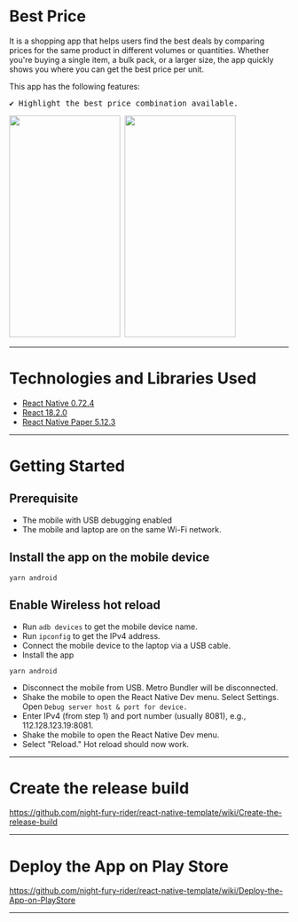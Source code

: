 # Best Price

It is a shopping app that helps users find the best deals by comparing prices for the same product in different volumes or quantities. Whether you're buying a single item, a bulk pack, or a larger size, the app quickly shows you where you can get the best price per unit.

This app has the following features:

<pre>
✔️ Highlight the best price combination available.
</pre>
<p >
  <pre><img src="https://github.com/user-attachments/assets/7583d763-245a-47df-af5c-3d6a4a13ac49" width="200" height="400" alt=""/> <img src="https://github.com/user-attachments/assets/752e9001-18fa-4f7c-b4ec-04abfb6e2296" width="200" height="400" alt=""/></pre>
 
</p>

---
 
# Technologies and Libraries Used

- [React Native 0.72.4](https://reactnative.dev/)
- [React 18.2.0](https://reactjs.org/)
- [React Native Paper 5.12.3](https://callstack.github.io/react-native-paper/)

---

# Getting Started

## Prerequisite

- The mobile with USB debugging enabled
- The mobile and laptop are on the same Wi-Fi network.

## Install the app on the mobile device

```
yarn android
```

## Enable Wireless hot reload

- Run `adb devices` to get the mobile device name.
- Run `ipconfig` to get the IPv4 address.
- Connect the mobile device to the laptop via a USB cable.
- Install the app

```
yarn android
```

- Disconnect the mobile from USB. Metro Bundler will be disconnected.
- Shake the mobile to open the React Native Dev menu. Select Settings. Open `Debug server host & port for device.`
- Enter IPv4 (from step 1) and port number (usually 8081), e.g., 112.128.123.19:8081.
- Shake the mobile to open the React Native Dev menu.
- Select "Reload." Hot reload should now work.

---


# Create the release build

https://github.com/night-fury-rider/react-native-template/wiki/Create-the-release-build

--- 


# Deploy the App on Play Store

https://github.com/night-fury-rider/react-native-template/wiki/Deploy-the-App-on-PlayStore

--- 
